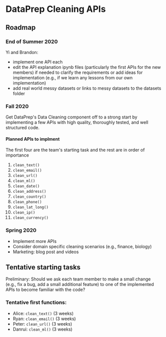 # DataPrep Cleaning APIs

## Roadmap

### End of Summer 2020

Yi and Brandon:
* implement one API each
* edit the API explanation ipynb files (particularly the first APIs for the new members) if needed to clarify the requirements or add ideas for implementation (e.g., if we learn any lessons from our own implementation)
* add real world messy datasets or links to messy datasets to the datasets folder

### Fall 2020

Get DataPrep's Data Cleaning component off to a strong start by implementing a few APIs with high quality, thoroughly tested, and well structured code.

#### Planned APIs to implment

The first four are the team's starting task and the rest are in order of importance

1. `clean_text()`
2. `clean_email()`
3. `clean_url()`
4. `clean_ml()`
5. `clean_date()`
6. `clean_address()`
7. `clean_country()`
8. `clean_phone()`
9. `clean_lat_long()`
10. `clean_ip()`
11. `clean_currency()`

### Spring 2020

* Implement more APIs
* Consider domain specific cleaning scenarios (e.g., finance, biology)
* Marketing: blog post and videos


## Tentative starting tasks

Preliminary: Should we ask each team member to make a small change (e.g., fix a bug, add a small additional feature) to one of the implemented APIs to become familiar with the code?

### Tentative first functions:

* Alice: `clean_text()` (3 weeks)
* Ryan: `clean_email()` (3 weeks)
* Peter: `clean_url()` (3 weeks)
* Danrui: `clean_ml()` (3 weeks)
